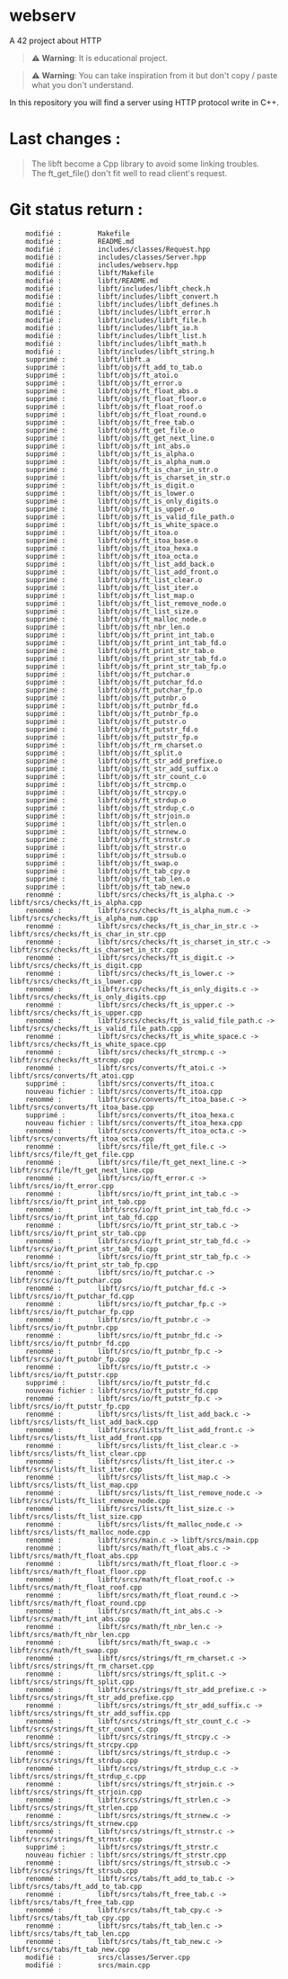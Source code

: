# webserv
A 42 project about HTTP

> :warning: **Warning**: It is educational project.

> :warning: **Warning**: You can take inspiration from it but don't copy / paste what you don't understand.

In this repository you will find a server using HTTP protocol write in C++.

# Last changes :
> The libft become a Cpp library to avoid some linking troubles.  
> The ft_get_file() don't fit well to read client's request.  

# Git status return :

        modifié :         Makefile
        modifié :         README.md
        modifié :         includes/classes/Request.hpp
        modifié :         includes/classes/Server.hpp
        modifié :         includes/webserv.hpp
        modifié :         libft/Makefile
        modifié :         libft/README.md
        modifié :         libft/includes/libft_check.h
        modifié :         libft/includes/libft_convert.h
        modifié :         libft/includes/libft_defines.h
        modifié :         libft/includes/libft_error.h
        modifié :         libft/includes/libft_file.h
        modifié :         libft/includes/libft_io.h
        modifié :         libft/includes/libft_list.h
        modifié :         libft/includes/libft_math.h
        modifié :         libft/includes/libft_string.h
        supprimé :        libft/libft.a
        supprimé :        libft/objs/ft_add_to_tab.o
        supprimé :        libft/objs/ft_atoi.o
        supprimé :        libft/objs/ft_error.o
        supprimé :        libft/objs/ft_float_abs.o
        supprimé :        libft/objs/ft_float_floor.o
        supprimé :        libft/objs/ft_float_roof.o
        supprimé :        libft/objs/ft_float_round.o
        supprimé :        libft/objs/ft_free_tab.o
        supprimé :        libft/objs/ft_get_file.o
        supprimé :        libft/objs/ft_get_next_line.o
        supprimé :        libft/objs/ft_int_abs.o
        supprimé :        libft/objs/ft_is_alpha.o
        supprimé :        libft/objs/ft_is_alpha_num.o
        supprimé :        libft/objs/ft_is_char_in_str.o
        supprimé :        libft/objs/ft_is_charset_in_str.o
        supprimé :        libft/objs/ft_is_digit.o
        supprimé :        libft/objs/ft_is_lower.o
        supprimé :        libft/objs/ft_is_only_digits.o
        supprimé :        libft/objs/ft_is_upper.o
        supprimé :        libft/objs/ft_is_valid_file_path.o
        supprimé :        libft/objs/ft_is_white_space.o
        supprimé :        libft/objs/ft_itoa.o
        supprimé :        libft/objs/ft_itoa_base.o
        supprimé :        libft/objs/ft_itoa_hexa.o
        supprimé :        libft/objs/ft_itoa_octa.o
        supprimé :        libft/objs/ft_list_add_back.o
        supprimé :        libft/objs/ft_list_add_front.o
        supprimé :        libft/objs/ft_list_clear.o
        supprimé :        libft/objs/ft_list_iter.o
        supprimé :        libft/objs/ft_list_map.o
        supprimé :        libft/objs/ft_list_remove_node.o
        supprimé :        libft/objs/ft_list_size.o
        supprimé :        libft/objs/ft_malloc_node.o
        supprimé :        libft/objs/ft_nbr_len.o
        supprimé :        libft/objs/ft_print_int_tab.o
        supprimé :        libft/objs/ft_print_int_tab_fd.o
        supprimé :        libft/objs/ft_print_str_tab.o
        supprimé :        libft/objs/ft_print_str_tab_fd.o
        supprimé :        libft/objs/ft_print_str_tab_fp.o
        supprimé :        libft/objs/ft_putchar.o
        supprimé :        libft/objs/ft_putchar_fd.o
        supprimé :        libft/objs/ft_putchar_fp.o
        supprimé :        libft/objs/ft_putnbr.o
        supprimé :        libft/objs/ft_putnbr_fd.o
        supprimé :        libft/objs/ft_putnbr_fp.o
        supprimé :        libft/objs/ft_putstr.o
        supprimé :        libft/objs/ft_putstr_fd.o
        supprimé :        libft/objs/ft_putstr_fp.o
        supprimé :        libft/objs/ft_rm_charset.o
        supprimé :        libft/objs/ft_split.o
        supprimé :        libft/objs/ft_str_add_prefixe.o
        supprimé :        libft/objs/ft_str_add_suffix.o
        supprimé :        libft/objs/ft_str_count_c.o
        supprimé :        libft/objs/ft_strcmp.o
        supprimé :        libft/objs/ft_strcpy.o
        supprimé :        libft/objs/ft_strdup.o
        supprimé :        libft/objs/ft_strdup_c.o
        supprimé :        libft/objs/ft_strjoin.o
        supprimé :        libft/objs/ft_strlen.o
        supprimé :        libft/objs/ft_strnew.o
        supprimé :        libft/objs/ft_strnstr.o
        supprimé :        libft/objs/ft_strstr.o
        supprimé :        libft/objs/ft_strsub.o
        supprimé :        libft/objs/ft_swap.o
        supprimé :        libft/objs/ft_tab_cpy.o
        supprimé :        libft/objs/ft_tab_len.o
        supprimé :        libft/objs/ft_tab_new.o
        renommé :         libft/srcs/checks/ft_is_alpha.c -> libft/srcs/checks/ft_is_alpha.cpp
        renommé :         libft/srcs/checks/ft_is_alpha_num.c -> libft/srcs/checks/ft_is_alpha_num.cpp
        renommé :         libft/srcs/checks/ft_is_char_in_str.c -> libft/srcs/checks/ft_is_char_in_str.cpp
        renommé :         libft/srcs/checks/ft_is_charset_in_str.c -> libft/srcs/checks/ft_is_charset_in_str.cpp
        renommé :         libft/srcs/checks/ft_is_digit.c -> libft/srcs/checks/ft_is_digit.cpp
        renommé :         libft/srcs/checks/ft_is_lower.c -> libft/srcs/checks/ft_is_lower.cpp
        renommé :         libft/srcs/checks/ft_is_only_digits.c -> libft/srcs/checks/ft_is_only_digits.cpp
        renommé :         libft/srcs/checks/ft_is_upper.c -> libft/srcs/checks/ft_is_upper.cpp
        renommé :         libft/srcs/checks/ft_is_valid_file_path.c -> libft/srcs/checks/ft_is_valid_file_path.cpp
        renommé :         libft/srcs/checks/ft_is_white_space.c -> libft/srcs/checks/ft_is_white_space.cpp
        renommé :         libft/srcs/checks/ft_strcmp.c -> libft/srcs/checks/ft_strcmp.cpp
        renommé :         libft/srcs/converts/ft_atoi.c -> libft/srcs/converts/ft_atoi.cpp
        supprimé :        libft/srcs/converts/ft_itoa.c
        nouveau fichier : libft/srcs/converts/ft_itoa.cpp
        renommé :         libft/srcs/converts/ft_itoa_base.c -> libft/srcs/converts/ft_itoa_base.cpp
        supprimé :        libft/srcs/converts/ft_itoa_hexa.c
        nouveau fichier : libft/srcs/converts/ft_itoa_hexa.cpp
        renommé :         libft/srcs/converts/ft_itoa_octa.c -> libft/srcs/converts/ft_itoa_octa.cpp
        renommé :         libft/srcs/file/ft_get_file.c -> libft/srcs/file/ft_get_file.cpp
        renommé :         libft/srcs/file/ft_get_next_line.c -> libft/srcs/file/ft_get_next_line.cpp
        renommé :         libft/srcs/io/ft_error.c -> libft/srcs/io/ft_error.cpp
        renommé :         libft/srcs/io/ft_print_int_tab.c -> libft/srcs/io/ft_print_int_tab.cpp
        renommé :         libft/srcs/io/ft_print_int_tab_fd.c -> libft/srcs/io/ft_print_int_tab_fd.cpp
        renommé :         libft/srcs/io/ft_print_str_tab.c -> libft/srcs/io/ft_print_str_tab.cpp
        renommé :         libft/srcs/io/ft_print_str_tab_fd.c -> libft/srcs/io/ft_print_str_tab_fd.cpp
        renommé :         libft/srcs/io/ft_print_str_tab_fp.c -> libft/srcs/io/ft_print_str_tab_fp.cpp
        renommé :         libft/srcs/io/ft_putchar.c -> libft/srcs/io/ft_putchar.cpp
        renommé :         libft/srcs/io/ft_putchar_fd.c -> libft/srcs/io/ft_putchar_fd.cpp
        renommé :         libft/srcs/io/ft_putchar_fp.c -> libft/srcs/io/ft_putchar_fp.cpp
        renommé :         libft/srcs/io/ft_putnbr.c -> libft/srcs/io/ft_putnbr.cpp
        renommé :         libft/srcs/io/ft_putnbr_fd.c -> libft/srcs/io/ft_putnbr_fd.cpp
        renommé :         libft/srcs/io/ft_putnbr_fp.c -> libft/srcs/io/ft_putnbr_fp.cpp
        renommé :         libft/srcs/io/ft_putstr.c -> libft/srcs/io/ft_putstr.cpp
        supprimé :        libft/srcs/io/ft_putstr_fd.c
        nouveau fichier : libft/srcs/io/ft_putstr_fd.cpp
        renommé :         libft/srcs/io/ft_putstr_fp.c -> libft/srcs/io/ft_putstr_fp.cpp
        renommé :         libft/srcs/lists/ft_list_add_back.c -> libft/srcs/lists/ft_list_add_back.cpp
        renommé :         libft/srcs/lists/ft_list_add_front.c -> libft/srcs/lists/ft_list_add_front.cpp
        renommé :         libft/srcs/lists/ft_list_clear.c -> libft/srcs/lists/ft_list_clear.cpp
        renommé :         libft/srcs/lists/ft_list_iter.c -> libft/srcs/lists/ft_list_iter.cpp
        renommé :         libft/srcs/lists/ft_list_map.c -> libft/srcs/lists/ft_list_map.cpp
        renommé :         libft/srcs/lists/ft_list_remove_node.c -> libft/srcs/lists/ft_list_remove_node.cpp
        renommé :         libft/srcs/lists/ft_list_size.c -> libft/srcs/lists/ft_list_size.cpp
        renommé :         libft/srcs/lists/ft_malloc_node.c -> libft/srcs/lists/ft_malloc_node.cpp
        renommé :         libft/srcs/main.c -> libft/srcs/main.cpp
        renommé :         libft/srcs/math/ft_float_abs.c -> libft/srcs/math/ft_float_abs.cpp
        renommé :         libft/srcs/math/ft_float_floor.c -> libft/srcs/math/ft_float_floor.cpp
        renommé :         libft/srcs/math/ft_float_roof.c -> libft/srcs/math/ft_float_roof.cpp
        renommé :         libft/srcs/math/ft_float_round.c -> libft/srcs/math/ft_float_round.cpp
        renommé :         libft/srcs/math/ft_int_abs.c -> libft/srcs/math/ft_int_abs.cpp
        renommé :         libft/srcs/math/ft_nbr_len.c -> libft/srcs/math/ft_nbr_len.cpp
        renommé :         libft/srcs/math/ft_swap.c -> libft/srcs/math/ft_swap.cpp
        renommé :         libft/srcs/strings/ft_rm_charset.c -> libft/srcs/strings/ft_rm_charset.cpp
        renommé :         libft/srcs/strings/ft_split.c -> libft/srcs/strings/ft_split.cpp
        renommé :         libft/srcs/strings/ft_str_add_prefixe.c -> libft/srcs/strings/ft_str_add_prefixe.cpp
        renommé :         libft/srcs/strings/ft_str_add_suffix.c -> libft/srcs/strings/ft_str_add_suffix.cpp
        renommé :         libft/srcs/strings/ft_str_count_c.c -> libft/srcs/strings/ft_str_count_c.cpp
        renommé :         libft/srcs/strings/ft_strcpy.c -> libft/srcs/strings/ft_strcpy.cpp
        renommé :         libft/srcs/strings/ft_strdup.c -> libft/srcs/strings/ft_strdup.cpp
        renommé :         libft/srcs/strings/ft_strdup_c.c -> libft/srcs/strings/ft_strdup_c.cpp
        renommé :         libft/srcs/strings/ft_strjoin.c -> libft/srcs/strings/ft_strjoin.cpp
        renommé :         libft/srcs/strings/ft_strlen.c -> libft/srcs/strings/ft_strlen.cpp
        renommé :         libft/srcs/strings/ft_strnew.c -> libft/srcs/strings/ft_strnew.cpp
        renommé :         libft/srcs/strings/ft_strnstr.c -> libft/srcs/strings/ft_strnstr.cpp
        supprimé :        libft/srcs/strings/ft_strstr.c
        nouveau fichier : libft/srcs/strings/ft_strstr.cpp
        renommé :         libft/srcs/strings/ft_strsub.c -> libft/srcs/strings/ft_strsub.cpp
        renommé :         libft/srcs/tabs/ft_add_to_tab.c -> libft/srcs/tabs/ft_add_to_tab.cpp
        renommé :         libft/srcs/tabs/ft_free_tab.c -> libft/srcs/tabs/ft_free_tab.cpp
        renommé :         libft/srcs/tabs/ft_tab_cpy.c -> libft/srcs/tabs/ft_tab_cpy.cpp
        renommé :         libft/srcs/tabs/ft_tab_len.c -> libft/srcs/tabs/ft_tab_len.cpp
        renommé :         libft/srcs/tabs/ft_tab_new.c -> libft/srcs/tabs/ft_tab_new.cpp
        modifié :         srcs/classes/Server.cpp
        modifié :         srcs/main.cpp
